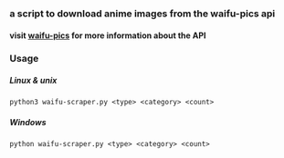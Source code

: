 

### a script to download anime images from the waifu-pics api
#### visit [waifu-pics](https://waifu.pics/) for more information about the API
### Usage
##### Linux & unix
`python3 waifu-scraper.py <type> <category> <count>`
##### Windows
`python waifu-scraper.py <type> <category> <count>`
